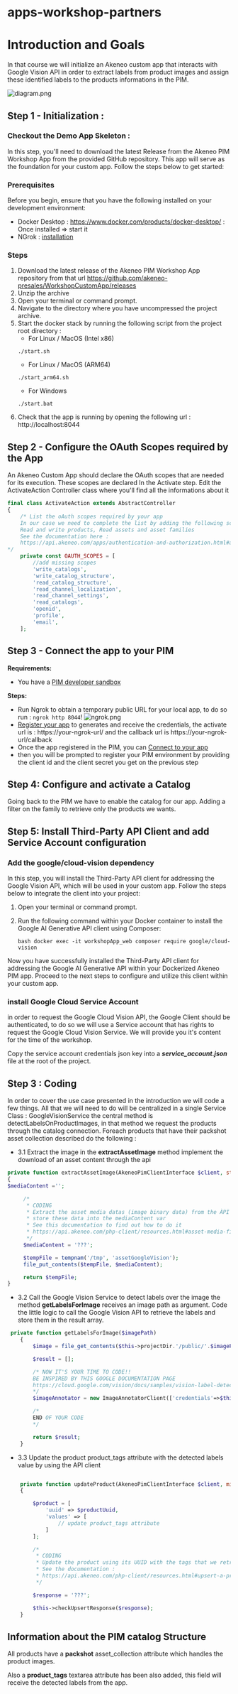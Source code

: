 # apps-workshop-partners

# Introduction and Goals
In that course we will initialize an Akeneo custom app that interacts with Google Vision API 
in order to extract labels from product images and assign these identified labels to the products informations in the PIM.

![diagram.png](diagram.png)


## Step 1 - Initialization : 

### Checkout the Demo App Skeleton :
In this step, you'll need to download the latest Release from the Akeneo PIM Workshop App from the provided GitHub repository. 
This app will serve as the foundation for your custom app.
Follow the steps below to get started:

### Prerequisites

Before you begin, ensure that you have the following installed on your development environment:

* Docker Desktop : https://www.docker.com/products/docker-desktop/ : Once installed  => start it
* NGrok : [installation](https://ngrok.com/download)

### Steps
1. Download the latest release of the Akeneo PIM Workshop App repository from that url https://github.com/akeneo-presales/WorkshopCustomApp/releases
2. Unzip the archive
3. Open your terminal or command prompt.
4. Navigate to the directory where you have uncompressed the project archive.
5. Start the docker stack by running the following script from the project root directory :
    - For Linux / MacOS (Intel x86)
    ```
    ./start.sh
    ```
    - For Linux / MacOS (ARM64)
    ```
    ./start_arm64.sh
    ```
   - For Windows
    ```
    ./start.bat
    ```
6. Check that the app is running by opening the following url : http://localhost:8044

## Step 2 - Configure the OAuth Scopes required by the App

An Akeneo Custom App should declare the OAuth scopes that are needed for its execution.
These scopes are declared In the Activate step.
Edit the ActivateAction Controller class where you'll find all the informations about it

````php
final class ActivateAction extends AbstractController
{
    /* List the oAuth scopes required by your app
    In our case we need to complete the list by adding the following scopes :
    Read and write products, Read assets and asset families
    See the documentation here :
    https://api.akeneo.com/apps/authentication-and-authorization.html#available-authorization-scopes
*/
    private const OAUTH_SCOPES = [
        //add missing scopes
        'write_catalogs',
        'write_catalog_structure',
        'read_catalog_structure',
        'read_channel_localization',
        'read_channel_settings',
        'read_catalogs',
        'openid',
        'profile',
        'email',
    ];

````

## Step 3 - Connect the app to your PIM

**Requirements:**
- You have a [PIM developer sandbox](https://api.akeneo.com/apps/overview.html#app-developer-starter-kit)

**Steps:**
- Run Ngrok to obtain a temporary public URL for your local app, to do so run : ``ngrok http 8044``!
![ngrok.png](ngrok.png)
- [Register your app](https://api.akeneo.com/tutorials/how-to-get-your-app-token.html#step-3-declare-your-local-app-as-a-custom-app-in-your-sandbox-to-generate-credentials) to generates and receive the credentials, the activate url is : https://your-ngrok-url/ and the callback url is https://your-ngrok-url/callback
- Once the app registered in the PIM, you can [Connect to your app](https://api.akeneo.com/tutorials/how-to-get-your-app-token.html#step-4-run-your-local-app)
- then you will be prompted to register your PIM environment by providing the client id and the client secret you get on the previous step

## Step 4: Configure and activate a Catalog

Going back to the PIM we have to enable the catalog for our app.
Adding a filter on the family to retrieve only the products we wants.

## Step 5: Install Third-Party API Client and add Service Account configuration

### Add the google/cloud-vision dependency

In this step, you will install the Third-Party API client for addressing the Google Vision API, which will be used in your custom app. 
Follow the steps below to integrate the client into your project:

1. Open your terminal or command prompt.
2. Run the following command within your Docker container to install the Google AI Generative API client using Composer:

    ``bash
    docker exec -it workshopApp_web composer require google/cloud-vision
    ``

Now you have successfully installed the Third-Party API client for addressing the Google AI Generative API within your Dockerized Akeneo PIM app. Proceed to the next steps to configure and utilize this client within your custom app.

### install Google Cloud Service Account
in order to request the Google Cloud Vision API, the Google Client should be authenticated, 
to do so we will use a Service account that has rights to request the Google Cloud Vision Service.
We will provide you it's content for the time of the workshop.

Copy the service account credentials json key into a ***service_account.json*** file at the root of the project.


## Step 3 : Coding

In order to cover the use case presented in the introduction we will code a few things.
All that we will need to do will be centralized in a single Service Class : GoogleVisionService
the central method is detectLabelsOnProductImages, in that method we request the products through the catalog connection.
Foreach products that have their packshot asset collection described do the following :
- 3.1 Extract the image
in the **extractAssetImage** method implement the download of an asset content through the api
````php
private function extractAssetImage(AkeneoPimClientInterface $client, string $assetDataCode)
{
$mediaContent ='';

     /*
      * CODING
      * Extract the asset media datas (image binary data) from the ÀPI
      * store these data into the mediaContent var
      * See this documentation to find out how to do it
      * https://api.akeneo.com/php-client/resources.html#asset-media-file
      */
     $mediaContent = '???';

     $tempFile = tempnam('/tmp', 'assetGoogleVision');
     file_put_contents($tempFile, $mediaContent);

     return $tempFile;
}
````
- 3.2 Call the Google Vision Service to detect labels over the image
the method **getLabelsForImage** receives an image path as argument. 
Code the little logic to call the Google Vision API to retrieve the labels and store them in the result array.
````php
 private function getLabelsForImage($imagePath)
    {
        $image = file_get_contents($this->projectDir.'/public/'.$imagePath);

        $result = [];

        /* NOW IT'S YOUR TIME TO CODE!!
        BE INSPIRED BY THIS GOOGLE DOCUMENTATION PAGE
        https://cloud.google.com/vision/docs/samples/vision-label-detection
        */
        $imageAnnotator = new ImageAnnotatorClient(['credentials'=>$this->projectDir.'/service_account.json']);

        /*
        END OF YOUR CODE
        */

        return $result;
    }
````
- 3.3 Update the product product_tags attribute with the detected labels value by using the API client

````php

    private function updateProduct(AkeneoPimClientInterface $client, mixed $productUuid, array $labels, ?string $locale = 'en_US', ?string $scope = 'ecommerce')
    {

        $product = [
            'uuid' => $productUuid,
            'values' => [
                // update product_tags attribute
            ]
        ];

        /*
         * CODING
         * Update the product using its UUID with the tags that we retrieved from Google Vision API
         * See the documentation :
         * https://api.akeneo.com/php-client/resources.html#upsert-a-product-2
         */

        $response = '???';

        $this->checkUpsertResponse($response);
    }
````

## Information about the PIM catalog Structure

All products have a **packshot** asset_collection attribute which handles the product images.

Also a **product_tags** textarea attribute has been also added, this field will receive the detected labels from the app.
